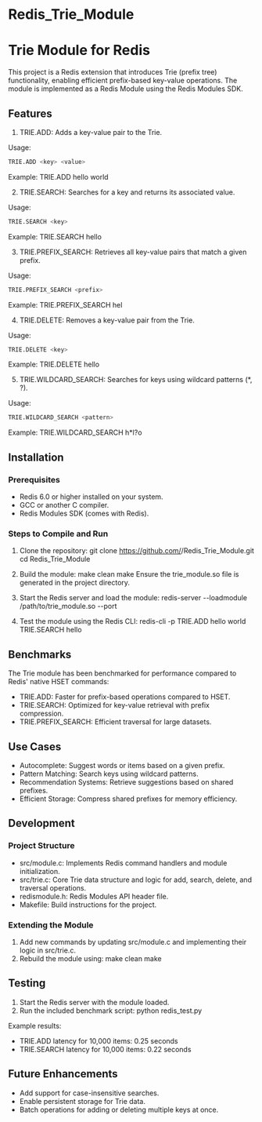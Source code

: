 # Redis_Trie_Module
# Trie Module for Redis

This project is a Redis extension that introduces Trie (prefix tree) functionality, enabling efficient prefix-based key-value operations. The module is implemented as a Redis Module using the Redis Modules SDK.

## Features


1. TRIE.ADD: Adds a key-value pair to the Trie.

Usage:
```bash
TRIE.ADD <key> <value>
```
Example: 
TRIE.ADD hello world  

2. TRIE.SEARCH: Searches for a key and returns its associated value.

Usage:
```bash
TRIE.SEARCH <key>
```
Example:
TRIE.SEARCH hello


3. TRIE.PREFIX_SEARCH: Retrieves all key-value pairs that match a given prefix.

Usage:
```bash
TRIE.PREFIX_SEARCH <prefix>
```
Example:
TRIE.PREFIX_SEARCH hel


4. TRIE.DELETE: Removes a key-value pair from the Trie.

Usage:
```bash
TRIE.DELETE <key>
```

Example:
TRIE.DELETE hello


5. TRIE.WILDCARD_SEARCH: Searches for keys using wildcard patterns (*, ?).

Usage:
```bash
TRIE.WILDCARD_SEARCH <pattern>
```
Example:
TRIE.WILDCARD_SEARCH h*l?o

## Installation
### Prerequisites
- Redis 6.0 or higher installed on your system.
- GCC or another C compiler.
- Redis Modules SDK (comes with Redis).

### Steps to Compile and Run

1. Clone the repository:
   git clone https://github.com/<your-repo>/Redis_Trie_Module.git
   cd Redis_Trie_Module

2. Build the module:
   make clean
   make
   Ensure the trie_module.so file is generated in the project directory.

3. Start the Redis server and load the module:
   redis-server --loadmodule /path/to/trie_module.so --port <port>

4. Test the module using the Redis CLI:
   redis-cli -p <port>
   TRIE.ADD hello world
   TRIE.SEARCH hello

## Benchmarks
The Trie module has been benchmarked for performance compared to Redis' native HSET commands:

- TRIE.ADD: Faster for prefix-based operations compared to HSET.
- TRIE.SEARCH: Optimized for key-value retrieval with prefix compression.
- TRIE.PREFIX_SEARCH: Efficient traversal for large datasets.

## Use Cases
- Autocomplete: Suggest words or items based on a given prefix.
- Pattern Matching: Search keys using wildcard patterns.
- Recommendation Systems: Retrieve suggestions based on shared prefixes.
- Efficient Storage: Compress shared prefixes for memory efficiency.

## Development
### Project Structure

- src/module.c: Implements Redis command handlers and module initialization.
- src/trie.c: Core Trie data structure and logic for add, search, delete, and traversal operations.
- redismodule.h: Redis Modules API header file.
- Makefile: Build instructions for the project.

### Extending the Module

1. Add new commands by updating src/module.c and implementing their logic in src/trie.c.
2. Rebuild the module using:
   make clean
   make

## Testing
1. Start the Redis server with the module loaded.
2. Run the included benchmark script:
   python redis_test.py

Example results:
- TRIE.ADD latency for 10,000 items: 0.25 seconds
- TRIE.SEARCH latency for 10,000 items: 0.22 seconds

## Future Enhancements
- Add support for case-insensitive searches.
- Enable persistent storage for Trie data.
- Batch operations for adding or deleting multiple keys at once.

